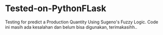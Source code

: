 # Tested-on-PythonFLask
Testing for predict a Production Quantity Using Sugeno's Fuzzy Logic.
Code ini masih ada kesalahan dan belum bisa digunakan, terimakasihh..
